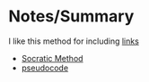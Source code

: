 # Notes/Summary

I like this method for including [links]

- [Socratic Method]
- [pseudocode]



[Socratic Method]: https://en.wikipedia.org/wiki/Socratic_method
[pseudocode]: https://www.wikihow.com/Write-Pseudocode
[links]: (README.md)